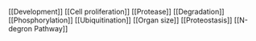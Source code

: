 [[Development]]
[[Cell proliferation]]
[[Protease]]
[[Degradation]]
[[Phosphorylation]]
[[Ubiquitination]]
[[Organ size]]
[[Proteostasis]]
[[N-degron Pathway]]
